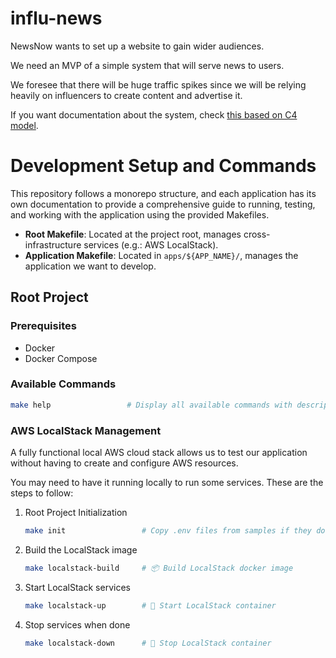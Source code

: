 
# influ-news

NewsNow wants to set up a website to gain wider audiences.

We need an MVP of a simple system that will serve news to users.

We foresee that there will be huge traffic spikes since we will be relying heavily on influencers to create content and advertise it.

If you want documentation about the system, check [this based on C4 model](docs/ARCHITECTURE.md).


# Development Setup and Commands

This repository follows a monorepo structure, and each application has its own documentation to provide a
comprehensive guide to running, testing, and working with the application using the provided Makefiles.

- **Root Makefile**: Located at the project root, manages cross-infrastructure services (e.g.: AWS LocalStack).
- **Application Makefile**: Located in `apps/${APP_NAME}/`, manages the application we want to develop.


## Root Project

### Prerequisites

- Docker
- Docker Compose

### Available Commands

```bash
make help                 # Display all available commands with descriptions
```

### AWS LocalStack Management

A fully functional local AWS cloud stack allows us to test our application without having to create and configure AWS resources.

You may need to have it running locally to run some services. These are the steps to follow:

1. Root Project Initialization
   ```bash
   make init                 # Copy .env files from samples if they don't exist
   ```

2. Build the LocalStack image
   ```bash
   make localstack-build     # 📦 Build LocalStack docker image
   ```

3. Start LocalStack services
   ```bash
   make localstack-up        # 🚀 Start LocalStack container
   ```

4. Stop services when done
   ```bash
   make localstack-down      # 🛑 Stop LocalStack container
   ```
